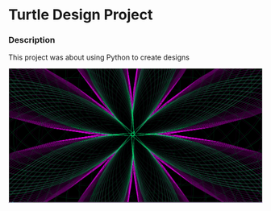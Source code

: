 <h1> Turtle Design Project </h1>

<h3> Description</h3>
<p>
  This project was about using Python to create designs
</p>
<img src="https://github.com/cbalk6608/Turtle-Design-Project/blob/master/The%20Project%20for%20the%201st%20Unit/Cameron's%20Design.PNG" width="600px">
